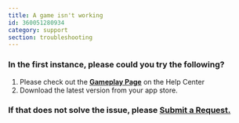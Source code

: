```yaml
---
title: A game isn't working
id: 360051280934
category: support 
section: troubleshooting
---
```

### In the first instance, please could you try the following?


1. Please check out the **[Gameplay Page](https://help.studycat.com/hc/en-us/categories/34781881763353-Gameplay)** on the Help Center
2. Download the latest version from your app store.


### If that does not solve the issue, please [Submit a Request.](https://help.studycat.com/hc/en-gb/requests/new)

